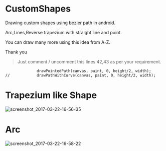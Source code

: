# CustomShapes
Drawing custom shapes using bezier path in android.


Arc,Lines,Reverse trapezium with straight line and point.

You can draw many more using this idea from A-Z.

Thank you

> Just comment / uncomment this lines 42,43 as per your requirement.

```
              drawPointedPath(canvas, paint, 0, height/2, width);
//            drawPathWithCurve(canvas, paint, 0, height/2, width);
```
            

# Trapezium like Shape

![screenshot_2017-03-22-16-56-35](https://cloud.githubusercontent.com/assets/13538306/24196541/21ca6556-0f24-11e7-94ce-f0d3cb41856b.png)

# Arc 

![screenshot_2017-03-22-16-58-22](https://cloud.githubusercontent.com/assets/13538306/24196543/21ed26a4-0f24-11e7-94c0-331802551305.png)
